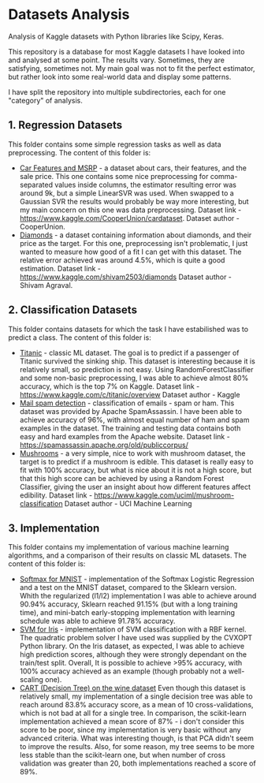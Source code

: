 # Datasets Analysis
Analysis of Kaggle datasets with Python libraries like Scipy, Keras.

This repository is a database for most Kaggle datasets I have looked into and analysed at some point.
The results vary. Sometimes, they are satisfying, sometimes not. My main goal was not to fit the perfect
estimator, but rather look into some real-world data and display some patterns.

I have split the repository into multiple subdirectories, each for one "category" of analysis.

## 1. Regression Datasets
This folder contains some simple regression tasks as well as data preprocessing. 
The content of this folder is:
 - [Car Features and MSRP](https://github.com/Szustarol/datasets-analysis/tree/master/Regression%20Datasets/Car%20Features%20and%20MSRP) - a dataset about cars, their features, and the sale price. This one contains some nice
preprocessing for comma-separated values inside columns, the estimator resulting error was around 9k, but 
a simple LinearSVR was used. When swapped to a Gaussian SVR the results would probably be way more interesting,
but my main concern on this one was data preprocessing.
Dataset link - https://www.kaggle.com/CooperUnion/cardataset. 
Dataset author - CooperUnion.
 - [Diamonds](https://github.com/Szustarol/datasets-analysis/tree/master/Regression%20Datasets/Diamonds) - a dataset containing information about diamonds, and their price as the target. For this one,
preprocessing isn't problematic, I just wanted to measure how good of a fit I can get with this dataset.
The relative error achieved was around 4.5%, which is quite a good estimation.
Dataset link - https://www.kaggle.com/shivam2503/diamonds
Dataset author - Shivam Agraval.

## 2. Classification Datasets
This folder contains datasets for which the task I have estabilished was to predict a class.
The content of this folder is:
 - [Titanic](https://github.com/Szustarol/datasets-analysis/tree/master/Classification%20Datasets/Titanic) - classic ML dataset. The goal is to predict if a passenger of Titanic survived the sinking ship. This dataset is interesting because it is relatively small, so prediction is not easy. Using RandomForestClassifier and some non-basic preprocessing, I was able to achieve almost 80% accuracy, which is the top 7% on Kaggle.
Dataset link - https://www.kaggle.com/c/titanic/overview
Dataset author - Kaggle
 - [Mail spam detection](https://github.com/Szustarol/datasets-analysis/tree/master/Classification%20Datasets/Spam) - classification of emails - spam or ham. This dataset was provided by Apache SpamAssassin. I have been able to achieve accuracy of 96%, with almost equal number of ham and spam examples in the dataset. The training and testing data contains both easy and hard examples from the Apache website.
Dataset link - https://spamassassin.apache.org/old/publiccorpus/
 - [Mushrooms](https://github.com/Szustarol/datasets-analysis/tree/master/Classification%20Datasets/Mushrooms) - a very simple, nice to work with mushroom dataset, the target is to predict if a mushroom is edible. This dataset is really easy to fit with 100% accuracy, but what is nice about it is not a high score, but that this high score can be achieved by using a Random Forest Classifier, giving the user an insight about how different features affect edibility.
Dataset link - https://www.kaggle.com/uciml/mushroom-classification
Dataset author - UCI Machine Learning

## 3. Implementation
This folder contains my implementation of various machine learning algorithms, and a comparison of their results on classic ML datasets.
The content of this folder is:
 - [Softmax for MNIST](https://github.com/Szustarol/datasets-analysis/master/Implementation/Softmax) - implementation of the Softmax Logistic Regression and a test on the MNIST
 dataset, compared to the Sklearn version. Whith the regularized (l1/l2) implementation I was able to achieve around 90.94% accuracy, Sklearn reached 91.15% (but with a long training time), and mini-batch early-stopping implementation with learning schedule was able to achieve 91.78% accuracy.
 - [SVM for Iris](https://github.com/Szustarol/datasets-analysis/master/Implementation/SVM) - implementation of SVM classification with a RBF kernel. The quadratic problem solver I have used was supplied by the CVXOPT Python library. On the Iris dataset, as expected, I was able to achieve high prediction scores, although they were strongly dependant on the train/test split. Overall, It is possible to achieve >95% accuracy, with 100% accuracy achieved as an example (though probably not a well-scaling one).
 - [CART (Decision Tree) on the wine dataset](https://github.com/Szustarol/datasets-analysis/master/Implementation/CART) Even though this dataset is relatively small, my implementation of a single decision tree was able to reach around 83.8% accuracy score, as a mean of 10 cross-validations, which is not bad at all for a single tree. In comparison, the scikit-learn implementation achieved a mean score of 87% - i don't consider this score to be poor, since my implementation is very basic without any advanced criteria. What was interesting though, is that PCA didn't seem to improve the results. Also, for some reason, my tree seems to be more less stable than the scikit-learn one, but when number of cross validation was greater than 20, both implementations reached a score of 89%.
